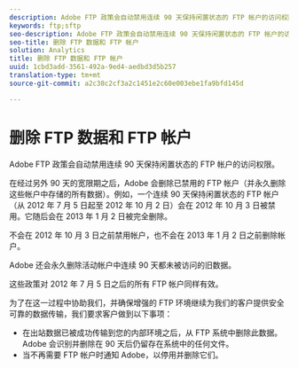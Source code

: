 ```yaml
---
description: Adobe FTP 政策会自动禁用连续 90 天保持闲置状态的 FTP 帐户的访问权限。
keywords: ftp;sftp
seo-description: Adobe FTP 政策会自动禁用连续 90 天保持闲置状态的 FTP 帐户的访问权限。
seo-title: 删除 FTP 数据和 FTP 帐户
solution: Analytics
title: 删除 FTP 数据和 FTP 帐户
uuid: 1cbd3add-3561-492a-9ed4-aedbd3d5b257
translation-type: tm+mt
source-git-commit: a2c38c2cf3a2c1451e2c60e003ebe1fa9bfd145d

---
```



# 删除 FTP 数据和 FTP 帐户

Adobe FTP 政策会自动禁用连续 90 天保持闲置状态的 FTP 帐户的访问权限。

在经过另外 90 天的宽限期之后，Adobe 会删除已禁用的 FTP 帐户（并永久删除这些帐户中存储的所有数据）。例如，一个连续 90 天保持闲置状态的 FTP 帐户（从 2012 年 7 月 5 日起至 2012 年 10 月 2 日）会在 2012 年 10 月 3 日被禁用。它随后会在 2013 年 1 月 2 日被完全删除。

不会在 2012 年 10 月 3 日之前禁用帐户，也不会在 2013 年 1 月 2 日之前删除帐户。

Adobe 还会永久删除活动帐户中连续 90 天都未被访问的旧数据。

这些政策对 2012 年 7 月 5 日之后的所有 FTP 帐户同样有效。

为了在这一过程中协助我们，并确保增强的 FTP 环境继续为我们的客户提供安全可靠的数据传输，我们要求客户做到以下事项：

* 在出站数据已被成功传输到您的内部环境之后，从 FTP 系统中删除此数据。Adobe 会识别并删除在 90 天后仍留存在系统中的任何文件。
* 当不再需要 FTP 帐户时通知 Adobe，以停用并删除它们。

